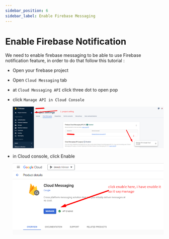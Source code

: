 ```yaml
---
sidebar_position: 6
sidebar_label: Enable Firebase Messaging
---
```


# Enable Firebase Notification

We need to enable firebase messaging to be able to use Firebase notification feature, in order to do that follow this tutorial :

- Open your firebase project
- Open `Cloud Messaging` tab
- at `Cloud Messaging API` click three dot to open pop
- click `Manage API in Cloud Console` 
  
  ![notification1](assets/notificatino1.png)
  
- in Cloud console, click Enable
  
  ![notification1](assets/notificatino2.png)
